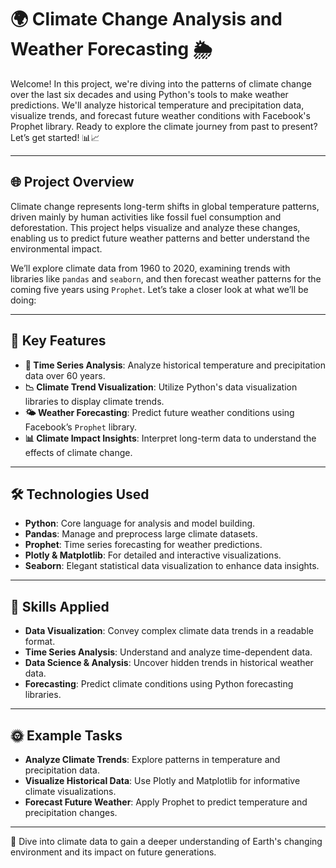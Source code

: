 # 🌍 Climate Change Analysis and Weather Forecasting 🌦

Welcome! In this project, we're diving into the patterns of climate change over the last six decades and using Python's tools to make weather predictions. We'll analyze historical temperature and precipitation data, visualize trends, and forecast future weather conditions with Facebook's Prophet library. Ready to explore the climate journey from past to present? Let’s get started! 📊📈

---

## 🌐 Project Overview

Climate change represents long-term shifts in global temperature patterns, driven mainly by human activities like fossil fuel consumption and deforestation. This project helps visualize and analyze these changes, enabling us to predict future weather patterns and better understand the environmental impact.

We’ll explore climate data from 1960 to 2020, examining trends with libraries like `pandas` and `seaborn`, and then forecast weather patterns for the coming five years using `Prophet`. Let’s take a closer look at what we’ll be doing:

---

## 🔑 Key Features

- **📅 Time Series Analysis**: Analyze historical temperature and precipitation data over 60 years.
- **📉 Climate Trend Visualization**: Utilize Python's data visualization libraries to display climate trends.
- **🌤 Weather Forecasting**: Predict future weather conditions using Facebook’s `Prophet` library.
- **📊 Climate Impact Insights**: Interpret long-term data to understand the effects of climate change.

---

## 🛠 Technologies Used

- **Python**: Core language for analysis and model building.
- **Pandas**: Manage and preprocess large climate datasets.
- **Prophet**: Time series forecasting for weather predictions.
- **Plotly & Matplotlib**: For detailed and interactive visualizations.
- **Seaborn**: Elegant statistical data visualization to enhance data insights.

---

## 🤖 Skills Applied

- **Data Visualization**: Convey complex climate data trends in a readable format.
- **Time Series Analysis**: Understand and analyze time-dependent data.
- **Data Science & Analysis**: Uncover hidden trends in historical weather data.
- **Forecasting**: Predict climate conditions using Python forecasting libraries.

---

## 🌞 Example Tasks

- **Analyze Climate Trends**: Explore patterns in temperature and precipitation data.
- **Visualize Historical Data**: Use Plotly and Matplotlib for informative climate visualizations.
- **Forecast Future Weather**: Apply Prophet to predict temperature and precipitation changes.

---

🌱 Dive into climate data to gain a deeper understanding of Earth's changing environment and its impact on future generations.
